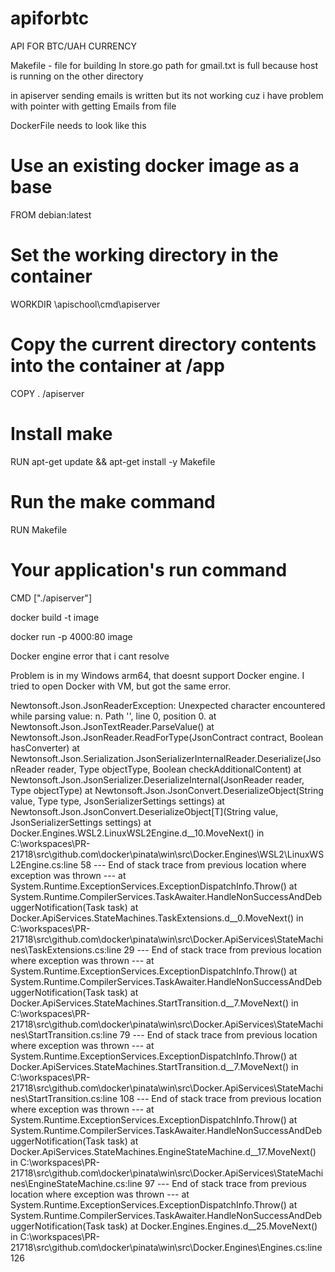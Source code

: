 # apiforbtc
API FOR BTC/UAH CURRENCY

Makefile - file for building
In store.go path for gmail.txt is full because host is running on the other directory

in apiserver sending emails is written but its not working cuz i have problem with pointer with getting Emails from file

DockerFile needs to look like this
# Use an existing docker image as a base
FROM debian:latest

# Set the working directory in the container
WORKDIR \apischool\cmd\apiserver

# Copy the current directory contents into the container at /app
COPY . /apiserver

# Install make
RUN apt-get update && apt-get install -y Makefile

# Run the make command
RUN Makefile

# Your application's run command
CMD ["./apiserver"]

docker build -t image

docker run -p 4000:80 image

Docker engine error that i cant resolve

Problem is in my Windows arm64, that doesnt support Docker engine. I tried to open Docker with VM, but got the same error.

Newtonsoft.Json.JsonReaderException:
Unexpected character encountered while parsing value: n. Path '', line 0, position 0.
   at Newtonsoft.Json.JsonTextReader.ParseValue()
   at Newtonsoft.Json.JsonReader.ReadForType(JsonContract contract, Boolean hasConverter)
   at Newtonsoft.Json.Serialization.JsonSerializerInternalReader.Deserialize(JsonReader reader, Type objectType, Boolean checkAdditionalContent)
   at Newtonsoft.Json.JsonSerializer.DeserializeInternal(JsonReader reader, Type objectType)
   at Newtonsoft.Json.JsonConvert.DeserializeObject(String value, Type type, JsonSerializerSettings settings)
   at Newtonsoft.Json.JsonConvert.DeserializeObject[T](String value, JsonSerializerSettings settings)
   at Docker.Engines.WSL2.LinuxWSL2Engine.<DoStartAsync>d__10.MoveNext() in C:\workspaces\PR-21718\src\github.com\docker\pinata\win\src\Docker.Engines\WSL2\LinuxWSL2Engine.cs:line 58
--- End of stack trace from previous location where exception was thrown ---
   at System.Runtime.ExceptionServices.ExceptionDispatchInfo.Throw()
   at System.Runtime.CompilerServices.TaskAwaiter.HandleNonSuccessAndDebuggerNotification(Task task)
   at Docker.ApiServices.StateMachines.TaskExtensions.<WrapAsyncInCancellationException>d__0.MoveNext() in C:\workspaces\PR-21718\src\github.com\docker\pinata\win\src\Docker.ApiServices\StateMachines\TaskExtensions.cs:line 29
--- End of stack trace from previous location where exception was thrown ---
   at System.Runtime.ExceptionServices.ExceptionDispatchInfo.Throw()
   at System.Runtime.CompilerServices.TaskAwaiter.HandleNonSuccessAndDebuggerNotification(Task task)
   at Docker.ApiServices.StateMachines.StartTransition.<DoRunAsync>d__7.MoveNext() in C:\workspaces\PR-21718\src\github.com\docker\pinata\win\src\Docker.ApiServices\StateMachines\StartTransition.cs:line 79
--- End of stack trace from previous location where exception was thrown ---
   at System.Runtime.ExceptionServices.ExceptionDispatchInfo.Throw()
   at Docker.ApiServices.StateMachines.StartTransition.<DoRunAsync>d__7.MoveNext() in C:\workspaces\PR-21718\src\github.com\docker\pinata\win\src\Docker.ApiServices\StateMachines\StartTransition.cs:line 108
--- End of stack trace from previous location where exception was thrown ---
   at System.Runtime.ExceptionServices.ExceptionDispatchInfo.Throw()
   at System.Runtime.CompilerServices.TaskAwaiter.HandleNonSuccessAndDebuggerNotification(Task task)
   at Docker.ApiServices.StateMachines.EngineStateMachine.<StartAsync>d__17.MoveNext() in C:\workspaces\PR-21718\src\github.com\docker\pinata\win\src\Docker.ApiServices\StateMachines\EngineStateMachine.cs:line 97
--- End of stack trace from previous location where exception was thrown ---
   at System.Runtime.ExceptionServices.ExceptionDispatchInfo.Throw()
   at System.Runtime.CompilerServices.TaskAwaiter.HandleNonSuccessAndDebuggerNotification(Task task)
   at Docker.Engines.Engines.<StartAsync>d__25.MoveNext() in C:\workspaces\PR-21718\src\github.com\docker\pinata\win\src\Docker.Engines\Engines.cs:line 126

